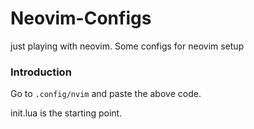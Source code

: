 # Neovim-Configs
just playing with neovim. Some configs for neovim setup


<h3>Introduction </h3>

Go to  ```.config/nvim```  and paste the above code.
<p>init.lua is the starting point. </p>
